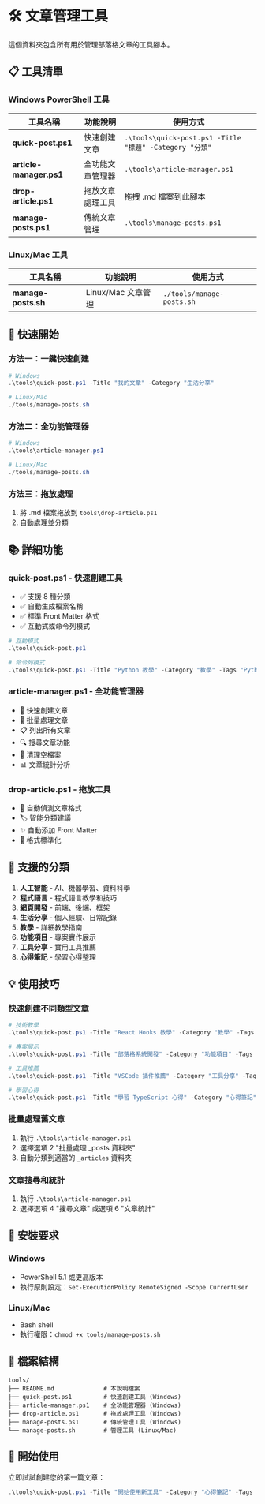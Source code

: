 # 🛠️ 文章管理工具

這個資料夾包含所有用於管理部落格文章的工具腳本。

## 📋 工具清單

### Windows PowerShell 工具

| 工具名稱 | 功能說明 | 使用方式 |
|----------|----------|----------|
| **quick-post.ps1** | 快速創建文章 | `.\tools\quick-post.ps1 -Title "標題" -Category "分類"` |
| **article-manager.ps1** | 全功能文章管理器 | `.\tools\article-manager.ps1` |
| **drop-article.ps1** | 拖放文章處理工具 | 拖拽 .md 檔案到此腳本 |
| **manage-posts.ps1** | 傳統文章管理 | `.\tools\manage-posts.ps1` |

### Linux/Mac 工具

| 工具名稱 | 功能說明 | 使用方式 |
|----------|----------|----------|
| **manage-posts.sh** | Linux/Mac 文章管理 | `./tools/manage-posts.sh` |

## 🚀 快速開始

### 方法一：一鍵快速創建
```powershell
# Windows
.\tools\quick-post.ps1 -Title "我的文章" -Category "生活分享"

# Linux/Mac  
./tools/manage-posts.sh
```

### 方法二：全功能管理器
```powershell
# Windows
.\tools\article-manager.ps1

# Linux/Mac
./tools/manage-posts.sh
```

### 方法三：拖放處理
1. 將 .md 檔案拖放到 `tools\drop-article.ps1`
2. 自動處理並分類

## 📚 詳細功能

### quick-post.ps1 - 快速創建工具
- ✅ 支援 8 種分類
- ✅ 自動生成檔案名稱
- ✅ 標準 Front Matter 格式
- ✅ 互動式或命令列模式

```powershell
# 互動模式
.\tools\quick-post.ps1

# 命令列模式
.\tools\quick-post.ps1 -Title "Python 教學" -Category "教學" -Tags "Python,教學"
```

### article-manager.ps1 - 全功能管理器
- 🚀 快速創建文章
- 📁 批量處理文章
- 📋 列出所有文章
- 🔍 搜尋文章功能
- 🧹 清理空檔案
- 📊 文章統計分析

### drop-article.ps1 - 拖放工具
- 📁 自動偵測文章格式
- 🏷️ 智能分類建議
- ✨ 自動添加 Front Matter
- 📝 格式標準化

## 🎯 支援的分類

1. **人工智能** - AI、機器學習、資料科學
2. **程式語言** - 程式語言教學和技巧
3. **網頁開發** - 前端、後端、框架
4. **生活分享** - 個人經驗、日常記錄
5. **教學** - 詳細教學指南
6. **功能項目** - 專案實作展示
7. **工具分享** - 實用工具推薦
8. **心得筆記** - 學習心得整理

## 💡 使用技巧

### 快速創建不同類型文章
```powershell
# 技術教學
.\tools\quick-post.ps1 -Title "React Hooks 教學" -Category "教學" -Tags "React,Hooks,教學"

# 專案展示
.\tools\quick-post.ps1 -Title "部落格系統開發" -Category "功能項目" -Tags "專案,React,Node.js"

# 工具推薦
.\tools\quick-post.ps1 -Title "VSCode 插件推薦" -Category "工具分享" -Tags "VSCode,插件,工具"

# 學習心得
.\tools\quick-post.ps1 -Title "學習 TypeScript 心得" -Category "心得筆記" -Tags "TypeScript,學習,心得"
```

### 批量處理舊文章
1. 執行 `.\tools\article-manager.ps1`
2. 選擇選項 2 "批量處理 _posts 資料夾"
3. 自動分類到適當的 `_articles` 資料夾

### 文章搜尋和統計
1. 執行 `.\tools\article-manager.ps1`
2. 選擇選項 4 "搜尋文章" 或選項 6 "文章統計"

## 🔧 安裝要求

### Windows
- PowerShell 5.1 或更高版本
- 執行原則設定：`Set-ExecutionPolicy RemoteSigned -Scope CurrentUser`

### Linux/Mac
- Bash shell
- 執行權限：`chmod +x tools/manage-posts.sh`

## 📁 檔案結構

```
tools/
├── README.md              # 本說明檔案
├── quick-post.ps1         # 快速創建工具 (Windows)
├── article-manager.ps1    # 全功能管理器 (Windows)
├── drop-article.ps1       # 拖放處理工具 (Windows)
├── manage-posts.ps1       # 傳統管理工具 (Windows)
└── manage-posts.sh        # 管理工具 (Linux/Mac)
```

## 🎉 開始使用

立即試試創建您的第一篇文章：

```powershell
.\tools\quick-post.ps1 -Title "開始使用新工具" -Category "心得筆記" -Tags "工具,開始"
```
